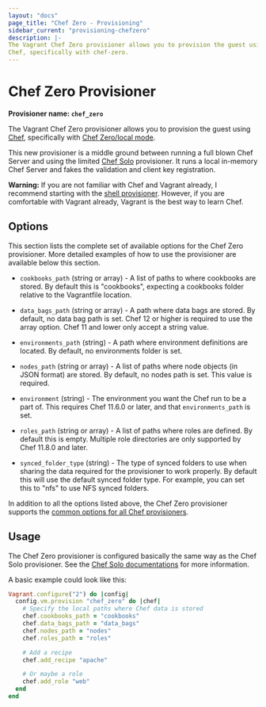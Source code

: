 ```yaml
---
layout: "docs"
page_title: "Chef Zero - Provisioning"
sidebar_current: "provisioning-chefzero"
description: |-
The Vagrant Chef Zero provisioner allows you to provision the guest using
Chef, specifically with chef-zero.
---
```


# Chef Zero Provisioner

**Provisioner name: `chef_zero`**

The Vagrant Chef Zero provisioner allows you to provision the guest using
[Chef](https://www.getchef.com/chef/), specifically with
[Chef Zero/local mode](https://docs.getchef.com/ctl_chef_client.html#run-in-local-mode).

This new provisioner is a middle ground between running a full blown
Chef Server and using the limited [Chef Solo](/docs/provisioning/chef_solo.html)
provisioner. It runs a local in-memory Chef Server and fakes the validation
and client key registration.

<div class="alert alert-warning">
  <strong>Warning:</strong> If you are not familiar with Chef and Vagrant already,
  I recommend starting with the <a href="/docs/provisioning/shell.html">shell
  provisioner</a>. However, if you are comfortable with Vagrant already, Vagrant
  is the best way to learn Chef.
</div>

## Options

This section lists the complete set of available options for the Chef Zero
provisioner. More detailed examples of how to use the provisioner are
available below this section.

* `cookbooks_path` (string or array) - A list of paths to where cookbooks
  are stored. By default this is "cookbooks", expecting a cookbooks folder
  relative to the Vagrantfile location.

* `data_bags_path` (string or array) - A path where data bags are stored. By
  default, no data bag path is set. Chef 12 or higher is required to use the
  array option. Chef 11 and lower only accept a string value.

* `environments_path` (string) - A path where environment definitions are
  located. By default, no environments folder is set.

* `nodes_path` (string or array) - A list of paths where node objects
  (in JSON format) are stored. By default, no nodes path is set. This value is
  required.

* `environment` (string) - The environment you want the Chef run to be
  a part of. This requires Chef 11.6.0 or later, and that `environments_path`
  is set.

* `roles_path` (string or array) - A list of paths where roles are defined.
  By default this is empty. Multiple role directories are only supported by
  Chef 11.8.0 and later.

* `synced_folder_type` (string) - The type of synced folders to use when
  sharing the data required for the provisioner to work properly. By default
  this will use the default synced folder type. For example, you can set this
  to "nfs" to use NFS synced folders.


In addition to all the options listed above, the Chef Zero provisioner supports
the [common options for all Chef provisioners](/docs/provisioning/chef_common.html).

## Usage

The Chef Zero provisioner is configured basically the same way as the Chef Solo
provisioner. See the [Chef Solo documentations](/docs/provisioning/chef_solo.html)
for more information.

A basic example could look like this:

```ruby
Vagrant.configure("2") do |config|
  config.vm.provision "chef_zero" do |chef|
    # Specify the local paths where Chef data is stored
    chef.cookbooks_path = "cookbooks"
    chef.data_bags_path = "data_bags"
    chef.nodes_path = "nodes"
    chef.roles_path = "roles"

    # Add a recipe
    chef.add_recipe "apache"

    # Or maybe a role
    chef.add_role "web"
  end
end
```
